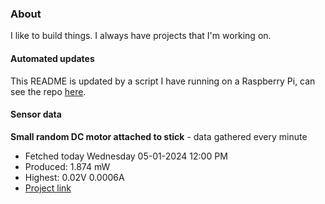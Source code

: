 ### About
I like to build things. I always have projects that I'm working on.

#### Automated updates
This README is updated by a script I have running on a Raspberry Pi, can see the repo [here](https://github.com/jdc-cunningham/raspi-git-repo-updater).

#### Sensor data


**Small random DC motor attached to stick** - data gathered every minute
- Fetched today Wednesday 05-01-2024 12:00 PM
- Produced: 1.874 mW
- Highest: 0.02V 0.0006A
- [Project link](https://github.com/jdc-cunningham/turbine-raspi)